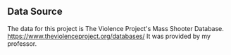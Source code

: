 ## Data Source

The data for this project is The Violence Project's Mass Shooter Database. https://www.theviolenceproject.org/databases/
It was provided by my professor.

